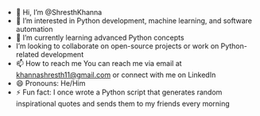 - 👋 Hi, I’m @ShresthKhanna
- 👀 I’m interested in Python development, machine learning, and software automation
- 🌱 I’m currently learning advanced Python concepts
-  I’m looking to collaborate on open-source projects or work on Python-related development
- 📫 How to reach me You can reach me via email at khannashresth11@gmail.com or connect with me on LinkedIn
- 😄 Pronouns: He/Him
- ⚡ Fun fact: I once wrote a Python script that generates random inspirational quotes and sends them to my friends every morning

<!---
ShresthKhanna-python/ShresthKhanna-python is a ✨ special ✨ repository because its `README.md` (this file) appears on your GitHub profile.
You can click the Preview link to take a look at your changes.
--->
